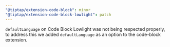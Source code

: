 ```yaml
---
"@tiptap/extension-code-block": minor
"@tiptap/extension-code-block-lowlight": patch
---
```


`defaultLanguage` on Code Block Lowlight was not being respected properly, to address this we added `defaultLanguage` as an option to the code-block extension.
